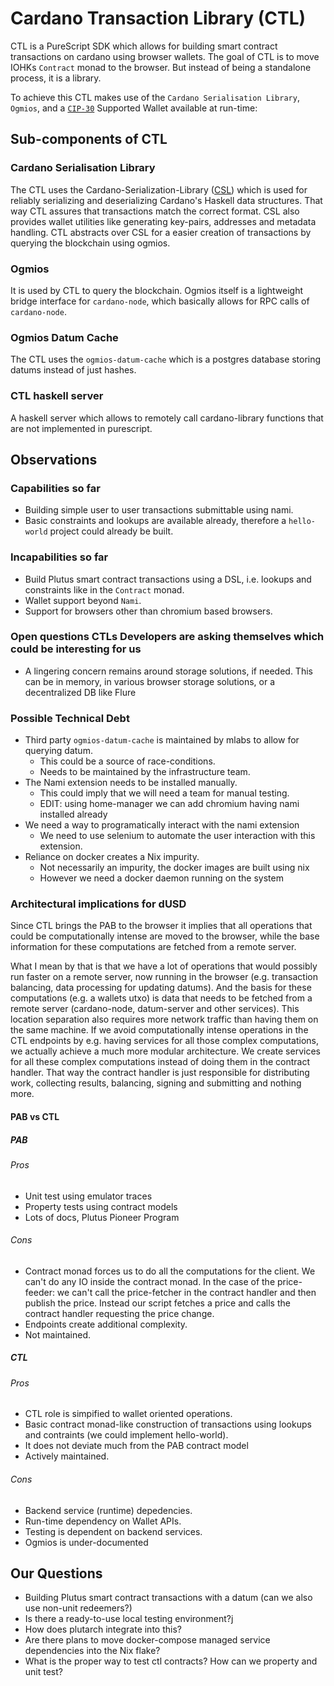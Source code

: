 # Cardano Transaction Library (CTL)

CTL is a PureScript SDK which allows for building smart contract transactions on cardano using browser wallets.
The goal of CTL is to move IOHKs `Contract` monad to the browser. But instead of being a standalone process, it is a library.

To achieve this CTL makes use of the `Cardano Serialisation Library`, `Ogmios`, and a [`CIP-30`](https://cips.cardano.org/cips/cip30/) Supported Wallet available at run-time:

## Sub-components of CTL
### Cardano Serialisation Library
The CTL uses the Cardano-Serialization-Library ([CSL](https://docs.cardano.org/cardano-components/cardano-serialization-lib)) which is used for reliably serializing and deserializing Cardano's Haskell data structures. That way CTL assures that transactions match the correct format. CSL also provides wallet utilities like generating key-pairs, addresses and metadata handling. CTL abstracts over CSL for a easier creation of transactions by querying the blockchain using ogmios.

### Ogmios
It is used by CTL to query the blockchain. Ogmios itself is a lightweight bridge interface for `cardano-node`, which basically allows for RPC calls of `cardano-node`.

### Ogmios Datum Cache
The CTL uses the `ogmios-datum-cache` which is a postgres database storing datums instead of just hashes.

### CTL haskell server
A haskell server which allows to remotely call cardano-library functions that are not implemented in purescript.

## Observations
### Capabilities so far
 - Building simple user to user transactions submittable using nami.
 - Basic constraints and lookups are available already, therefore a `hello-world` project could already be built.

### Incapabilities so far
 - Build Plutus smart contract transactions using a DSL, i.e. lookups and constraints like in the `Contract` monad.
 - Wallet support beyond `Nami`.
 - Support for browsers other than chromium based browsers.

### Open questions CTLs Developers are asking themselves which could be interesting for us
 - A lingering concern remains around storage solutions, if needed. This can be in memory, in various browser storage solutions, or a decentralized DB like Flure

### Possible Technical Debt
 - Third party `ogmios-datum-cache` is maintained by mlabs to allow for querying datum.
    - This could be a source of race-conditions.
    - Needs to be maintained by the infrastructure team.
 - The Nami extension needs to be installed manually.
    - This could imply that we will need a team for manual testing.
    - EDIT: using home-manager we can add chromium having nami installed already
 - We need a way to programatically interact with the nami extension
    - We need to use selenium to automate the user interaction with this extension.
 - Reliance on docker creates a Nix impurity.
    - Not necessarily an impurity, the docker images are built using nix
    - However we need a docker daemon running on the system

### Architectural implications for dUSD
Since CTL brings the PAB to the browser it implies that all operations that could be computationally intense are moved to the browser, while the base information for these computations are fetched from a remote server.

What I mean by that is that we have a lot of operations that would possibly run faster on a remote server, now running in the browser (e.g. transaction balancing, data processing for updating datums). And the basis for these computations (e.g. a wallets utxo) is data that needs to be fetched from a remote server (cardano-node, datum-server and other services). This location separation also requires more network traffic than having them on the same machine.
If we avoid computationally intense operations in the CTL endpoints by e.g. having services for all those complex computations, we actually achieve a much more modular architecture. We create services for all these complex computations instead of doing them in the contract handler. That way the contract handler is just responsible for distributing work, collecting results, balancing, signing and submitting and nothing more.

#### PAB vs CTL

##### PAB

###### Pros

- Unit test using emulator traces
- Property tests using contract models
- Lots of docs, Plutus Pioneer Program

###### Cons

- Contract monad forces us to do all the computations for the client. We can't do any IO inside the contract monad. In the case of the price-feeder: we can't call the price-fetcher in the contract handler and then publish the price. Instead our script fetches a price and calls the contract handler requesting the price change.
- Endpoints create additional complexity.
- Not maintained.

##### CTL

###### Pros

- CTL role is simpified to wallet oriented operations.
- Basic contract monad-like construction of transactions using lookups and contraints (we could implement hello-world).
- It does not deviate much from the PAB contract model
- Actively maintained.

###### Cons

- Backend service (runtime) depedencies.
- Run-time dependency on Wallet APIs.
- Testing is dependent on backend services.
- Ogmios is under-documented

## Our Questions
 - Building Plutus smart contract transactions with a datum (can we also use non-unit redeemers?)
 - Is there a ready-to-use local testing environment?j
 - How does plutarch integrate into this?
 - Are there plans to move docker-compose managed service dependencies into the Nix flake?
 - What is the proper way to test ctl contracts?
   How can we property and unit test?

